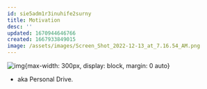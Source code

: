 ```yaml
---
id: sie5adm1r3inuhife2surny
title: Motivation
desc: ''
updated: 1670944646766
created: 1667933849015
image: /assets/images/Screen_Shot_2022-12-13_at_7.16.54_AM.png
---
```


![img](/assets/images/Screen_Shot_2022-12-13_at_7.16.54_AM.png){max-width: 300px, display: block, margin: 0 auto}

- aka Personal Drive.